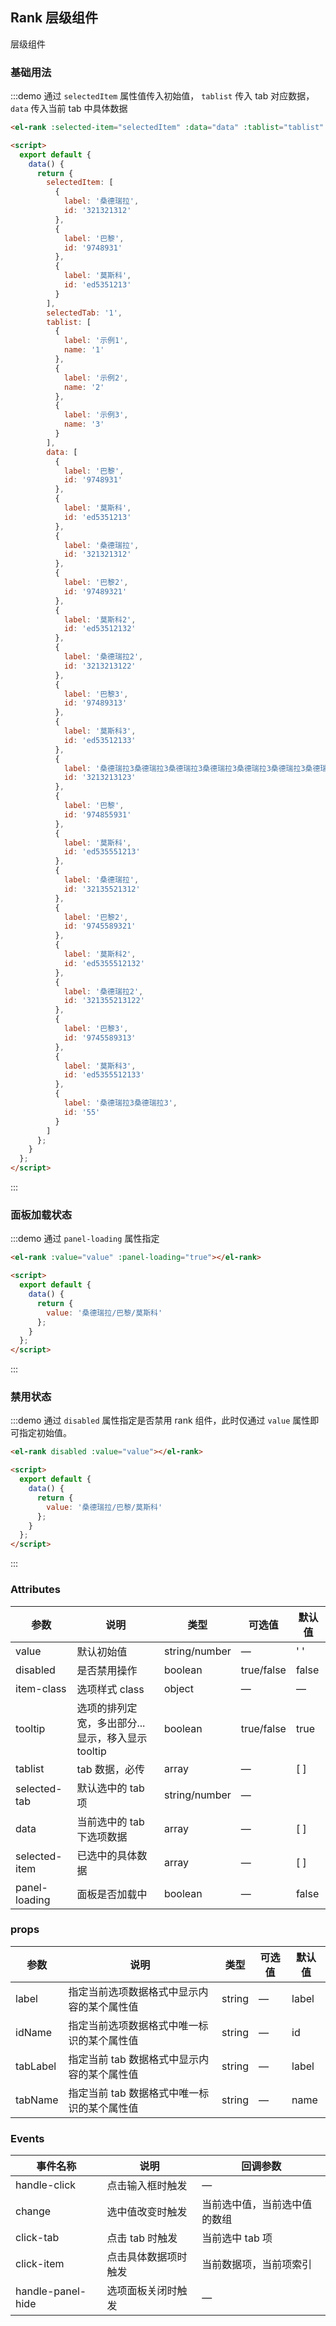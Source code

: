 ## Rank 层级组件

层级组件

### 基础用法

:::demo 通过 `selectedItem` 属性值传入初始值， `tablist` 传入 tab 对应数据，`data` 传入当前 tab 中具体数据

```html
<el-rank :selected-item="selectedItem" :data="data" :tablist="tablist" :selected-tab="selectedTab"></el-rank>

<script>
  export default {
    data() {
      return {
        selectedItem: [
          {
            label: '桑德瑞拉',
            id: '321321312'
          },
          {
            label: '巴黎',
            id: '9748931'
          },
          {
            label: '莫斯科',
            id: 'ed5351213'
          }
        ],
        selectedTab: '1',
        tablist: [
          {
            label: '示例1',
            name: '1'
          },
          {
            label: '示例2',
            name: '2'
          },
          {
            label: '示例3',
            name: '3'
          }
        ],
        data: [
          {
            label: '巴黎',
            id: '9748931'
          },
          {
            label: '莫斯科',
            id: 'ed5351213'
          },
          {
            label: '桑德瑞拉',
            id: '321321312'
          },
          {
            label: '巴黎2',
            id: '97489321'
          },
          {
            label: '莫斯科2',
            id: 'ed53512132'
          },
          {
            label: '桑德瑞拉2',
            id: '3213213122'
          },
          {
            label: '巴黎3',
            id: '97489313'
          },
          {
            label: '莫斯科3',
            id: 'ed53512133'
          },
          {
            label: '桑德瑞拉3桑德瑞拉3桑德瑞拉3桑德瑞拉3桑德瑞拉3桑德瑞拉3桑德瑞拉3桑德瑞拉3桑德瑞拉3桑德瑞拉3',
            id: '3213213123'
          },
          {
            label: '巴黎',
            id: '974855931'
          },
          {
            label: '莫斯科',
            id: 'ed535551213'
          },
          {
            label: '桑德瑞拉',
            id: '32135521312'
          },
          {
            label: '巴黎2',
            id: '9745589321'
          },
          {
            label: '莫斯科2',
            id: 'ed5355512132'
          },
          {
            label: '桑德瑞拉2',
            id: '321355213122'
          },
          {
            label: '巴黎3',
            id: '9745589313'
          },
          {
            label: '莫斯科3',
            id: 'ed5355512133'
          },
          {
            label: '桑德瑞拉3桑德瑞拉3',
            id: '55'
          }
        ]
      };
    }
  };
</script>
```

:::

### 面板加载状态

:::demo 通过 `panel-loading` 属性指定

```html
<el-rank :value="value" :panel-loading="true"></el-rank>

<script>
  export default {
    data() {
      return {
        value: '桑德瑞拉/巴黎/莫斯科'
      };
    }
  };
</script>
```

:::

### 禁用状态

:::demo 通过 `disabled` 属性指定是否禁用 rank 组件，此时仅通过 `value` 属性即可指定初始值。

```html
<el-rank disabled :value="value"></el-rank>

<script>
  export default {
    data() {
      return {
        value: '桑德瑞拉/巴黎/莫斯科'
      };
    }
  };
</script>
```

:::

### Attributes

| 参数          | 说明                                              | 类型          | 可选值     | 默认值 |
| ------------- | ------------------------------------------------- | ------------- | ---------- | ------ |
| value         | 默认初始值                                        | string/number | —          | ' '    |
| disabled      | 是否禁用操作                                      | boolean       | true/false | false  |
| item-class    | 选项样式 class                                    | object        | —          | —      |
| tooltip       | 选项的排列定宽，多出部分...显示，移入显示 tooltip | boolean       | true/false | true   |
| tablist       | tab 数据，必传                                    | array         | —          | [ ]    |
| selected-tab  | 默认选中的 tab 项                                 | string/number | —          |        |
| data          | 当前选中的 tab 下选项数据                         | array         | —          | [ ]    |
| selected-item | 已选中的具体数据                                  | array         | —          | [ ]    |
| panel-loading | 面板是否加载中                                    | boolean       | —          | false  |

### props

| 参数     | 说明                                        | 类型   | 可选值 | 默认值 |
| -------- | ------------------------------------------- | ------ | ------ | ------ |
| label    | 指定当前选项数据格式中显示内容的某个属性值  | string | —      | label  |
| idName   | 指定当前选项数据格式中唯一标识的某个属性值  | string | —      | id     |
| tabLabel | 指定当前 tab 数据格式中显示内容的某个属性值 | string | —      | label  |
| tabName  | 指定当前 tab 数据格式中唯一标识的某个属性值 | string | —      | name   |

### Events

| 事件名称          | 说明                 | 回调参数                     |
| ----------------- | -------------------- | ---------------------------- |
| handle-click      | 点击输入框时触发     | —                            |
| change            | 选中值改变时触发     | 当前选中值，当前选中值的数组 |
| click-tab         | 点击 tab 时触发      | 当前选中 tab 项              |
| click-item        | 点击具体数据项时触发 | 当前数据项，当前项索引       |
| handle-panel-hide | 选项面板关闭时触发   | —                            |
